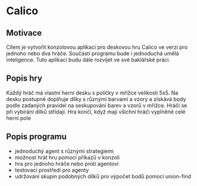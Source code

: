 # Calico

## Motivace
Cílem je vytvořit konzolovou aplikaci pro deskovou hru Calico ve verzi pro jednoho nebo dva hráče. Součástí programu bude i jednoduchá umělá inteligence. Tuto aplikaci budu dále rozvíjet ve své baklářské práci.

## Popis hry
Každý hráč má vlastní herní desku s políčky v mřížce velikosti 5x5. Na desku postupně doplňuje dílky s různými barvami a vzory a získává body podle zadaných pravidel na seskupování barev a vzorů v mřížce. Hráči se při vybírání dílků střídají. Hra končí, když mají všichni hráči vyplněné celé herní pole

## Popis programu
* jednoduchý agent s různými strategiemi
* možnost hrát hru pomocí příkazů v konzoli
* hra pro jednoho hráče nebo proti agentovi
* testovací prostředí pro agenty
* udržování skupin podobných dílků pro výpočet bodů pomocí union-find